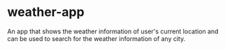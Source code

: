 # weather-app
An app that shows the weather information of user's current location and can be used to search for the weather information of any city.
